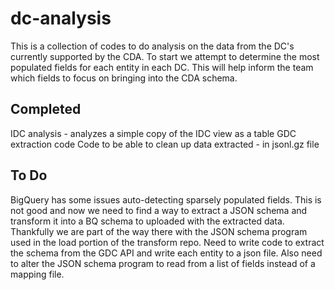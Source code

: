 # dc-analysis
This is a collection of codes to do analysis on the data from the DC's currently supported by the CDA. To start we attempt to determine the most populated fields for each entity in each DC. This will help inform the team which fields to focus on bringing into the CDA schema.

## Completed
IDC analysis - analyzes a simple copy of the IDC view as a table
GDC extraction code
Code to be able to clean up data extracted - in jsonl.gz file
## To Do
BigQuery has some issues auto-detecting sparsely populated fields. This is not good and now we need to find a way to extract a JSON schema and transform it into a BQ schema to uploaded with the extracted data. Thankfully we are part of the way there with the JSON schema program used in the load portion of the transform repo. Need to write code to extract the schema from the GDC API and write each entity to a json file. Also need to alter the JSON schema program to read from a list of fields instead of a mapping file.
